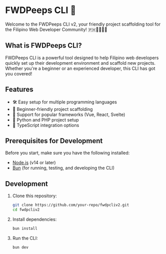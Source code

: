# FWDPeeps CLI 🚀

Welcome to the FWDPeeps CLI v2, your friendly project scaffolding tool for the Filipino Web Developer Community! 🇵🇭👨‍💻👩‍💻

## What is FWDPeeps CLI?

FWDPeeps CLI is a powerful tool designed to help Filipino web developers quickly set up their development environment and scaffold new projects. Whether you're a beginner or an experienced developer, this CLI has got you covered!

## Features

- 🛠 Easy setup for multiple programming languages
- 🌟 Beginner-friendly project scaffolding
- 🎨 Support for popular frameworks (Vue, React, Svelte)
- 🐍 Python and PHP project setup
- 🔄 TypeScript integration options

## Prerequisites for Development

Before you start, make sure you have the following installed:

- [Node.js](https://nodejs.org/) (v14 or later)
- [Bun](https://bun.sh/) (for running, testing, and developing the CLI)


## Development

1. Clone this repository:
   ```bash
   git clone https://github.com/your-repo/fwdpcliv2.git
   cd fwdpcliv2
   ```

2. Install dependencies:
   ```bash
   bun install
   ```

3. Run the CLI:
   ```bash
   bun dev
   ```


